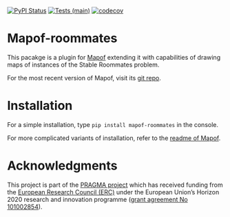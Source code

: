 [![PyPI Status](https://img.shields.io/pypi/v/mapof-roommates.svg)](https://pypi.python.org/pypi/mapof-roommates)
[![Tests (main)](https://github.com/science-for-democracy/mapof-roommates/actions/workflows/python-tests.yml/badge.svg?branch=main)](https://github.com/science-for-democracy/mapof-roommates/actions/workflows/python-tests.yml)
[![codecov](https://codecov.io/gh/science-for-democracy/mapof-roommates/graph/badge.svg?token=LYGCNEW8Y7)](https://codecov.io/gh/science-for-democracy/mapof-roommates)

# Mapof-roommates
This pacakge is a plugin for [Mapof](https://pypi.org/project/mapof/) extending
it with capabilities of drawing maps of instances of the Stable Roommates
problem.

For the most recent version of Mapof, visit its [git
repo](https://pypi.org/project/mapof/).

# Installation
For a simple installation, type
`pip install mapof-roommates`
in the console.

For more complicated variants of installation, refer to the [readme of
Mapof](https://github.com/science-for-democracy/mapof).

# Acknowledgments

This project is part of the [PRAGMA project](https://home.agh.edu.pl/~pragma/)
which has received funding from the [European Research Council
(ERC)](https://home.agh.edu.pl/~pragma/) under the European Union’s Horizon 2020
research and innovation programme ([grant agreement No
101002854](https://erc.easme-web.eu/?p=101002854)).



